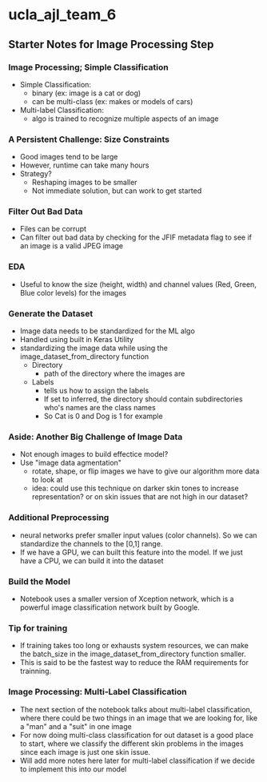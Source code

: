 # ucla_ajl_team_6

## Starter Notes for Image Processing Step

### Image Processing; Simple Classification
* Simple Classification:
  * binary (ex: image is a cat or dog)
  * can be multi-class (ex: makes or models of cars)
* Multi-label Classification:
  * algo is trained to recognize multiple aspects of an image

### A Persistent Challenge: Size Constraints
* Good images tend to be large
* However, runtime can take many hours
* Strategy?
  * Reshaping images to be smaller
  * Not immediate solution, but can work to get started

### Filter Out Bad Data
* Files can be corrupt
* Can filter out bad data by checking for the JFIF metadata flag to see if an image is a valid JPEG image

### EDA
* Useful to know the size (height, width) and channel values (Red, Green, Blue color levels) for the images

### Generate the Dataset
* Image data needs to be standardized for the ML algo
* Handled using built in Keras Utility
* standardizing the image data while using the image_dataset_from_directory function
  * Directory
    * path of the directory where the images are
  * Labels
    * tells us how to assign the labels
    * If set to inferred, the directory should contain subdirectories who's names are the class names
     * So Cat is 0 and Dog is 1 for example

### Aside: Another Big Challenge of Image Data
* Not enough images to build effectice model?
* Use "image data agmentation"
  * rotate, shape, or flip images we have to give our algorithm more data to look at
  * idea: could use this technique on darker skin tones to increase representation? or on skin issues that are not high in our dataset?

### Additional Preprocessing
* neural networks prefer smaller input values (color channels). So we can standardize the channels to the [0,1] range.
* If we have a GPU, we can built this feature into the model. If we just have a CPU, we can build it into the dataset

### Build the Model
* Notebook uses a smaller version of Xception network, which is a powerful image classification network built by Google.

### Tip for training
* If training takes too long or exhausts system resources, we can make the batch_size in the image_dataset_from_directory function smaller.
* This is said to be the fastest way to reduce the RAM requirements for trainning.

### Image Processing: Multi-Label Classification
* The next section of the notebook talks about multi-label classification, where there could be two things in an image that we are looking for, like a "man" and a "suit" in one image
* For now doing multi-class classification for out dataset is a good place to start, where we classify the different skin problems in the images since each image is just one skin issue.
* Will add more notes here later for multi-label classification if we decide to implement this into our model


